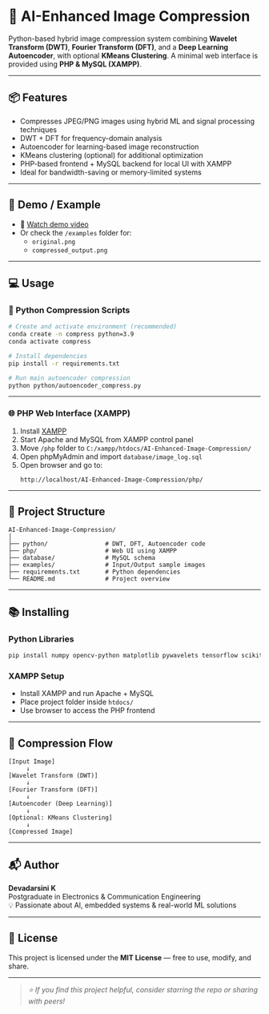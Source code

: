 # 🧠 AI-Enhanced Image Compression

Python-based hybrid image compression system combining **Wavelet Transform (DWT)**, **Fourier Transform (DFT)**, and a **Deep Learning Autoencoder**, with optional **KMeans Clustering**. A minimal web interface is provided using **PHP & MySQL (XAMPP)**.

---

## 📦 Features

- Compresses JPEG/PNG images using hybrid ML and signal processing techniques
- DWT + DFT for frequency-domain analysis
- Autoencoder for learning-based image reconstruction
- KMeans clustering (optional) for additional optimization
- PHP-based frontend + MySQL backend for local UI with XAMPP
- Ideal for bandwidth-saving or memory-limited systems

---

## 📸 Demo / Example

- 🎥 [Watch demo video](https://your-demo-link.com)
- Or check the `/examples` folder for:
  - `original.png`
  - `compressed_output.png`

---

## 💻 Usage

### 🧠 Python Compression Scripts

```bash
# Create and activate environment (recommended)
conda create -n compress python=3.9
conda activate compress

# Install dependencies
pip install -r requirements.txt

# Run main autoencoder compression
python python/autoencoder_compress.py
```

---

### 🌐 PHP Web Interface (XAMPP)

1. Install [XAMPP](https://www.apachefriends.org/)
2. Start Apache and MySQL from XAMPP control panel
3. Move `/php` folder to `C:/xampp/htdocs/AI-Enhanced-Image-Compression/`
4. Open phpMyAdmin and import `database/image_log.sql`
5. Open browser and go to:
   ```
   http://localhost/AI-Enhanced-Image-Compression/php/
   ```

---

## 📁 Project Structure

```
AI-Enhanced-Image-Compression/
│
├── python/                # DWT, DFT, Autoencoder code
├── php/                   # Web UI using XAMPP
├── database/              # MySQL schema
├── examples/              # Input/Output sample images
├── requirements.txt       # Python dependencies
└── README.md              # Project overview
```

---

## 📚 Installing

### Python Libraries

```bash
pip install numpy opencv-python matplotlib pywavelets tensorflow scikit-learn
```

### XAMPP Setup

- Install XAMPP and run Apache + MySQL
- Place project folder inside `htdocs/`
- Use browser to access the PHP frontend

---

## 🧠 Compression Flow

```text
[Input Image]
     ↓
[Wavelet Transform (DWT)]
     ↓
[Fourier Transform (DFT)]
     ↓
[Autoencoder (Deep Learning)]
     ↓
[Optional: KMeans Clustering]
     ↓
[Compressed Image]
```

---

## 📬 Author

**Devadarsini K**  
Postgraduate in Electronics & Communication Engineering  
💡 Passionate about AI, embedded systems & real-world ML solutions

---

## 📄 License

This project is licensed under the **MIT License** — free to use, modify, and share.

---

> _⭐️ If you find this project helpful, consider starring the repo or sharing with peers!_
